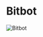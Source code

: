 # Bitbot

![Bitbot](https://media-exp1.licdn.com/dms/image/C4D22AQH9fhyL5Lih6g/feedshare-shrink_800/0/1636554745697?e=1648080000&v=beta&t=TetcR2f7hWFSoYstUfGalPDPbtER2_Im7qmC_cPQsns)

